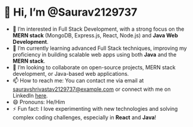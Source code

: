 # 👋 Hi, I’m @Saurav2129737

- 👀 I’m interested in Full Stack Development, with a strong focus on the **MERN stack** (MongoDB, Express.js, React, Node.js) and **Java Web Development**.
- 🌱 I’m currently learning advanced Full Stack techniques, improving my proficiency in building scalable web apps using both **Java** and the **MERN stack**.
- 💞️ I’m looking to collaborate on open-source projects, MERN stack development, or Java-based web applications.
- 📫 How to reach me: You can contact me via email at sauravshrivastav2129737@example.com or connect with me on LinkedIn [here](https://www.linkedin.com/in/saurav-shrivastav-/).
- 😄 Pronouns: He/Him
- ⚡ Fun fact: I love experimenting with new technologies and solving complex coding challenges, especially in **React** and **Java**!

<!---
Saurav2129737/Saurav2129737 is a ✨ special ✨ repository because its `README.md` (this file) appears on your GitHub profile.
You can click the Preview link to take a look at your changes.
--->
